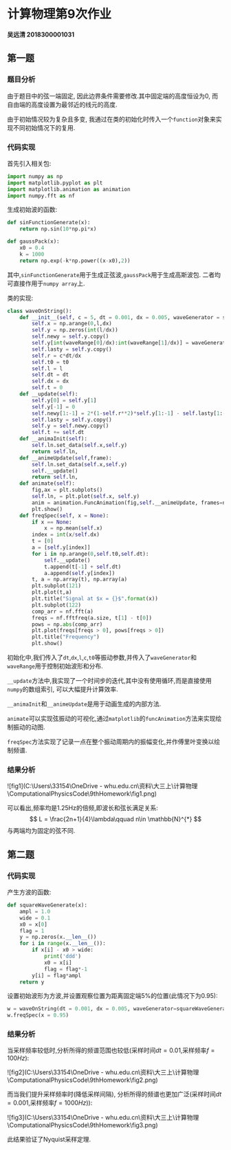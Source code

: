 # 计算物理第9次作业

**吴远清 2018300001031**

## 第一题

### 题目分析

由于题目中的弦一端固定, 因此边界条件需要修改.其中固定端的高度恒设为0, 而自由端的高度设置为最邻近的线元的高度.

由于初始情况较为复杂且多变, 我通过在类的初始化时传入一个`function`对象来实现不同初始情况下的复用.

### 代码实现

首先引入相关包:

```python
import numpy as np
import matplotlib.pyplot as plt
import matplotlib.animation as animation
import numpy.fft as nf
```

生成初始波的函数:

```python
def sinFunctionGenerate(x):
    return np.sin(10*np.pi*x)

def gaussPack(x):
    x0 = 0.4
    k = 1000
    return np.exp(-k*np.power((x-x0),2))
```

其中,`sinFunctionGenerate`用于生成正弦波,`gaussPack`用于生成高斯波包. 二者均可直接作用于`numpy array`上.

类的实现:

```python
class waveOnString():
    def __init__(self, c = 5, dt = 0.001, dx = 0.005, waveGenerator = sinFunctionGenerate, l = 1, t0 = 5, waveRange = [0,1/4]):
        self.x = np.arange(0,l,dx)
        self.y = np.zeros(int(l/dx))
        self.newy = self.y.copy()
        self.y[int(waveRange[0]/dx):int(waveRange[1]/dx)] = waveGenerator(self.x[int(waveRange[0]/dx):int(waveRange[1]/dx)])
        self.lasty = self.y.copy()
        self.r = c*dt/dx
        self.t0 = t0
        self.l = l
        self.dt = dt
        self.dx = dx
        self.t = 0
    def __update(self):
        self.y[0] = self.y[1]
        self.y[-1] = 0
        self.newy[1:-1] = 2*(1-self.r**2)*self.y[1:-1] - self.lasty[1:-1] + self.r**2*(self.y[2:]+self.y[:-2])
        self.lasty = self.y.copy()
        self.y = self.newy.copy()
        self.t += self.dt
    def __animaInit(self):
        self.ln.set_data(self.x,self.y)
        return self.ln,
    def __animeUpdate(self,frame):
        self.ln.set_data(self.x,self.y)
        self.__update()
        return self.ln,
    def animate(self):
        fig,ax = plt.subplots()
        self.ln, = plt.plot(self.x, self.y)
        anim = animation.FuncAnimation(fig,self.__animeUpdate, frames=np.linspace(0,self.t0,int(self.t0/self.dt)), interval = 10, init_func = self.__animaInit, blit = True)
        plt.show()
    def freqSpec(self, x = None):
        if x == None:
            x = np.mean(self.x)
        index = int(x/self.dx)
        t = [0]
        a = [self.y[index]]
        for i in np.arange(0,self.t0,self.dt):
            self.__update()
            t.append(t[-1] + self.dt)
            a.append(self.y[index])
        t, a = np.array(t), np.array(a)
        plt.subplot(121)
        plt.plot(t,a)
        plt.title("Signal at $x = {}$".format(x))
        plt.subplot(122)
        comp_arr = nf.fft(a)
        freqs = nf.fftfreq(a.size, t[1] - t[0])
        pows = np.abs(comp_arr)
        plt.plot(freqs[freqs > 0], pows[freqs > 0])
        plt.title("Frequency")
        plt.show()
```

初始化中,我们传入了`dt`,`dx`,`l`,`c`,`t0`等振动参数,并传入了`waveGenerator`和`waveRange`用于控制初始波形和分布.

`__update`方法中,我实现了一个时间步的迭代,其中没有使用循环,而是直接使用`numpy`的数组索引, 可以大幅提升计算效率.

`__animaInit`和`__animeUpdate`是用于动画生成的内部方法.

`animate`可以实现弦振动的可视化,通过`matplotlib`的`funcAnimation`方法来实现绘制振动的动图.

`freqSpec`方法实现了记录一点在整个振动周期内的振幅变化,并作傅里叶变换以绘制频谱.

### 结果分析

![fig1](C:\Users\33154\OneDrive - whu.edu.cn\资料\大三上\计算物理\ComputationalPhysicsCode\9thHomework\fig1.png)

可以看出,频率均是1.25Hz的倍频,即波长和弦长满足关系:
$$
L = \frac{2n+1}{4}\lambda\qquad n\in \mathbb{N}^{*}
$$
与两端均为固定的弦不同.

## 第二题

### 代码实现

产生方波的函数:

```python
def squareWaveGenerate(x):
    ampl = 1.0
    wide = 0.1
    x0 = x[0]
    flag = 1
    y = np.zeros(x.__len__())
    for i in range(x.__len__()):
        if x[i] - x0 > wide:
            print('ddd')
            x0 = x[i]
            flag = flag*-1
        y[i] = flag*ampl
    return y
```

设置初始波形为方波,并设置观察位置为距离固定端5%的位置(此情况下为0.95):

```python
w = waveOnString(dt = 0.001, dx = 0.005, waveGenerator=squareWaveGenerate)
w.freqSpec(x = 0.95)
```

### 结果分析

当采样频率较低时,分析所得的频谱范围也较低(采样时间$dt = 0.01$,采样频率$f=100Hz$):

![fig2](C:\Users\33154\OneDrive - whu.edu.cn\资料\大三上\计算物理\ComputationalPhysicsCode\9thHomework\fig2.png)

而当我们提升采样频率时(降低采样间隔), 分析所得的频谱也更加广泛(采样时间$dt = 0.001$,采样频率$f=1000Hz$)):

![fig3](C:\Users\33154\OneDrive - whu.edu.cn\资料\大三上\计算物理\ComputationalPhysicsCode\9thHomework\fig3.png)

此结果验证了Nyquist采样定理.